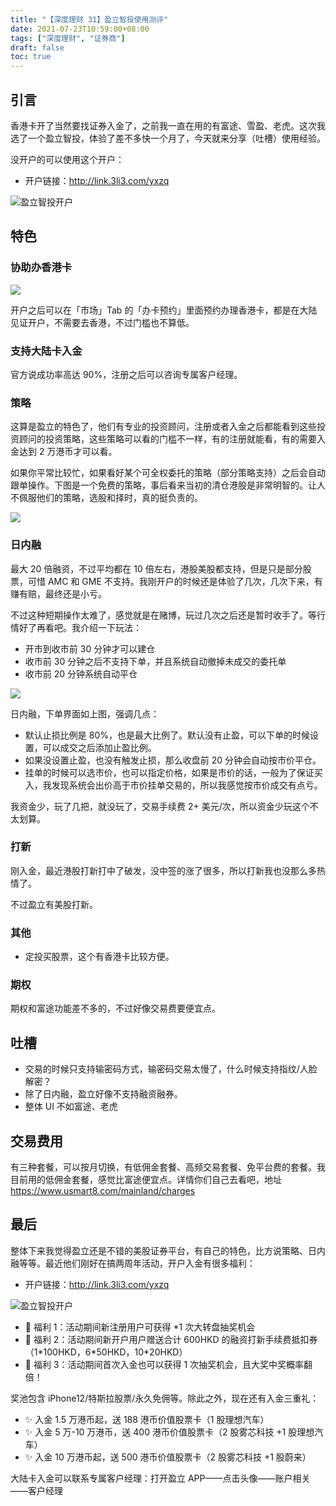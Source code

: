 ```yaml
---
title: "【深度理财 31】盈立智投使用测评"
date: 2021-07-23T10:59:00+08:00
tags: ["深度理财", "证券商"]
draft: false
toc: true
---
```


## 引言

香港卡开了当然要找证券入金了，之前我一直在用的有富途、雪盈、老虎。这次我选了一个盈立智投，体验了差不多快一个月了，今天就来分享（吐槽）使用经验。

没开户的可以使用这个开户：

- 开户链接：<http://link.3li3.com/yxzq>

![盈立智投开户](https://blog-1251237404.cos.ap-guangzhou.myqcloud.com/20210723iBxsf0.jpg!s)

<!--more-->

## 特色

### 协助办香港卡

![](https://blog-1251237404.cos.ap-guangzhou.myqcloud.com/202107230OmSMA.jpg!m)

开户之后可以在「市场」Tab 的「办卡预约」里面预约办理香港卡，都是在大陆见证开户，不需要去香港，不过门槛也不算低。

### 支持大陆卡入金

官方说成功率高达 90%，注册之后可以咨询专属客户经理。

### 策略

这算是盈立的特色了，他们有专业的投资顾问，注册或者入金之后都能看到这些投资顾问的投资策略，这些策略可以看的门槛不一样，有的注册就能看，有的需要入金达到 2 万港币才可以看。

如果你平常比较忙，如果看好某个可全权委托的策略（部分策略支持）之后会自动跟单操作。下图是一个免费的策略，事后看来当初的清仓港股是非常明智的。让人不佩服他们的策略，选股和择时，真的挺负责的。

![](https://blog-1251237404.cos.ap-guangzhou.myqcloud.com/20210723Comot5.JPEG)


### 日内融

最大 20 倍融资，不过平均都在 10 倍左右，港股美股都支持，但是只是部分股票，可惜 AMC 和 GME 不支持。我刚开户的时候还是体验了几次，几次下来，有赚有赔，最终还是小亏。

不过这种短期操作太难了，感觉就是在赌博，玩过几次之后还是暂时收手了。等行情好了再看吧。我介绍一下玩法：

- 开市到收市前 30 分钟才可以建仓
- 收市前 30 分钟之后不支持下单，并且系统自动撤掉未成交的委托单
- 收市前 20 分钟系统自动平仓

![](https://blog-1251237404.cos.ap-guangzhou.myqcloud.com/20210723nhuldh.jpg!m)

日内融，下单界面如上图，强调几点：

- 默认止损比例是 80%，也是最大比例了。默认没有止盈，可以下单的时候设置，可以成交之后添加止盈比例。
- 如果没设置止盈，也没有触发止损，那么收盘前 20 分钟会自动按市价平仓。
- 挂单的时候可以选市价，也可以指定价格，如果是市价的话，一般为了保证买入，我发现系统会出价高于市价挂单交易的，所以我感觉按市价成交有点亏。

我资金少，玩了几把，就没玩了，交易手续费 2+ 美元/次，所以资金少玩这个不太划算。

### 打新

刚入金，最近港股打新打中了破发，没中签的涨了很多，所以打新我也没那么多热情了。

不过盈立有美股打新。

### 其他

- 定投买股票，这个有香港卡比较方便。

### 期权

期权和富途功能差不多的，不过好像交易费要便宜点。

## 吐槽

- 交易的时候只支持输密码方式，输密码交易太慢了，什么时候支持指纹/人脸解密？
- 除了日内融，盈立好像不支持融资融券。
- 整体 UI 不如富途、老虎

## 交易费用

有三种套餐，可以按月切换，有低佣金套餐、高频交易套餐、免平台费的套餐。我目前用的低佣金套餐，感觉比富途便宜点。详情你们自己去看吧，地址 <https://www.usmart8.com/mainland/charges>

## 最后

整体下来我觉得盈立还是不错的美股证券平台，有自己的特色，比方说策略、日内融等等。最近他们刚好在搞两周年活动，开户入金有很多福利：

- 开户链接：<http://link.3li3.com/yxzq>

![盈立智投开户](https://blog-1251237404.cos.ap-guangzhou.myqcloud.com/20210723iBxsf0.jpg!s)

- 🎉  福利 1：活动期间新注册用户可获得 \*1 次大转盘抽奖机会
- 🎉  福利 2：活动期间新开户用户赠送合计 600HKD 的融资打新手续费抵扣券（1\*100HKD，6\*50HKD，10\*20HKD）
- 🎉  福利 3：活动期间首次入金也可以获得 1 次抽奖机会，且大奖中奖概率翻倍！

奖池包含 iPhone12/特斯拉股票/永久免佣等。除此之外，现在还有入金三重礼：

- ✨ 入金 1.5 万港币起，送 188 港币价值股票卡（1 股理想汽车）
- ✨ 入金 5 万-10 万港币，送 400 港币价值股票卡（2 股雾芯科技 +1 股理想汽车）
- ✨ 入金 10 万港币起，送 500 港币价值股票卡（2 股雾芯科技 +1 股蔚来）

大陆卡入金可以联系专属客户经理：打开盈立 APP——点击头像——账户相关——客户经理